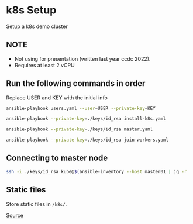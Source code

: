 # k8s Setup

Setup a k8s demo cluster

## NOTE
- Not using for presentation (written last year ccdc 2022).
- Requires at least 2 vCPU

## Run the following commands in order
Replace USER and KEY with the initial info
```bash
ansible-playbook users.yaml --user=USER --private-key=KEY

ansible-playbook --private-key=./keys/id_rsa install-k8s.yaml

ansible-playbook --private-key=./keys/id_rsa master.yaml

ansible-playbook --private-key=./keys/id_rsa join-workers.yaml
```

## Connecting to master node
```bash
ssh -i ./keys/id_rsa kube@$(ansible-inventory --host master01 | jq -r .ansible_host)
```

## Static files

Store static files in `/k8s/`.

[Source](https://buildvirtual.net/deploy-a-kubernetes-cluster-using-ansible/)